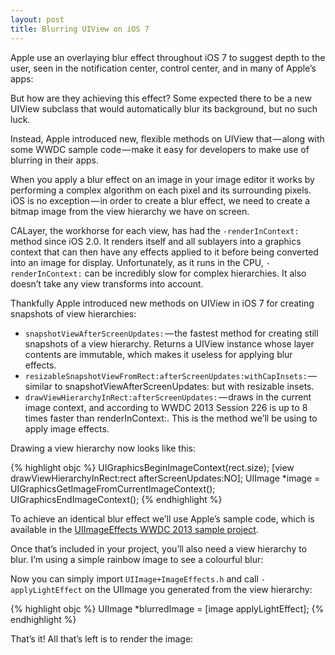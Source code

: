 ```yaml
---
layout: post
title: Blurring UIView on iOS 7
---
```


Apple use an overlaying blur effect throughout iOS 7 to suggest depth to the user, seen in the notification center, control center, and in many of Apple’s apps:



But how are they achieving this effect? Some expected there to be a new UIView subclass that would automatically blur its background, but no such luck.

Instead, Apple introduced new, flexible methods on UIView that — along with some WWDC sample code — make it easy for developers to make use of blurring in their apps.

When you apply a blur effect on an image in your image editor it works by performing a complex algorithm on each pixel and its surrounding pixels. iOS is no exception — in order to create a blur effect, we need to create a bitmap image from the view hierarchy we have on screen.

CALayer, the workhorse for each view, has had the `-renderInContext:` method since iOS 2.0. It renders itself and all sublayers into a graphics context that can then have any effects applied to it before being converted into an image for display.
Unfortunately, as it runs in the CPU, `-renderInContext:` can be incredibly slow for complex hierarchies. It also doesn’t take any view transforms into account.

Thankfully Apple introduced new methods on UIView in iOS 7 for creating snapshots of view hierarchies:

- `snapshotViewAfterScreenUpdates:` — the fastest method for creating still snapshots of a view hierarchy. Returns a UIView instance whose layer contents are immutable, which makes it useless for applying blur effects.
- `resizableSnapshotViewFromRect:afterScreenUpdates:withCapInsets:` — similar to snapshotViewAfterScreenUpdates: but with resizable insets.
- `drawViewHierarchyInRect:afterScreenUpdates:` — draws in the current image context, and according to WWDC 2013 Session 226 is up to 8 times faster than renderInContext:. This is the method we’ll be using to apply image effects.

Drawing a view hierarchy now looks like this:

{% highlight objc %}
UIGraphicsBeginImageContext(rect.size);
[view drawViewHierarchyInRect:rect afterScreenUpdates:NO];
UIImage *image = UIGraphicsGetImageFromCurrentImageContext();
UIGraphicsEndImageContext();
{% endhighlight %}

To achieve an identical blur effect we’ll use Apple’s sample code, which is available in the [UIImageEffects WWDC 2013 sample project](https://developer.apple.com/downloads/index.action?name=WWDC%202013).

Once that’s included in your project, you’ll also need a view hierarchy to blur. I’m using a simple rainbow image to see a colourful blur:



Now you can simply import `UIImage+ImageEffects.h` and call `-applyLightEffect` on the UIImage you generated from the view hierarchy:

{% highlight objc %}
UIImage *blurredImage = [image applyLightEffect];
{% endhighlight %}

That’s it! All that’s left is to render the image:




